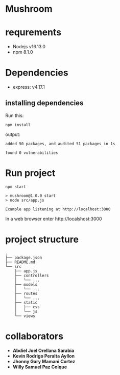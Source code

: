 # Mushroom

# requrements 
* Nodejs v16.13.0
* npm 8.1.0
# Dependencies
* express: v4.17.1
## installing dependencies
Run this:
```shell
npm install
```
output:
```shell
added 50 packages, and audited 51 packages in 1s

found 0 vulnerabilities
```

# Run project
```shell
npm start
```
```shell
> mushroom@1.0.0 start
> node src/app.js

Example app listening at http://localhost:3000
```
In a web browser enter http://localshost:3000
# project structure
```
.
├── package.json
├── README.md
└── src
    ├── app.js
    ├── controllers
    │   └── ...
    ├── models
    │   └── ...
    ├── routes
    │   └── ...
    ├── static
    │   ├── css
    │   └── js
    └── views
```
# collaborators
* **Abdiel Joel Orellana Sarabia**
* **Kevin Rodrigo Peralta Ayllon**
* **Jhonny Gary Mamani Cortez**
* **Willy Samuel Paz Colque**